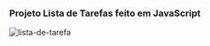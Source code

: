 ### Projeto Lista de Tarefas feito em JavaScript


<img src="../assets/images/img1.png" alt="lista-de-tarefa">